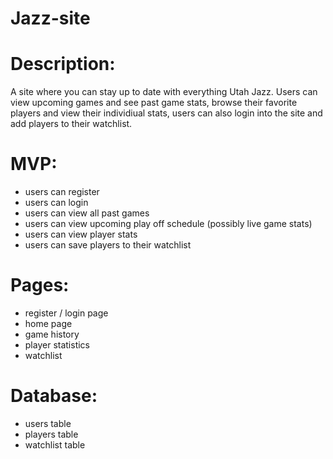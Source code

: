# Jazz-site

# Description:
A site where you can stay up to date with everything Utah Jazz.  Users can view upcoming games and see past game stats, browse their favorite players
and view their individiual stats, users can also login into the site and add players to their watchlist. 

# MVP:
* users can register
* users can login
* users can view all past games
* users can view upcoming play off schedule (possibly live game stats)
* users can view player stats
* users can save players to their watchlist

# Pages:

* register / login page
* home page
* game history
* player statistics
* watchlist

# Database: 

* users table
* players table
* watchlist table

